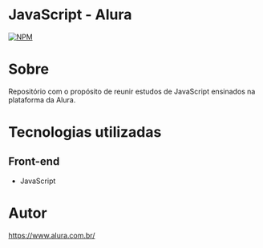 # JavaScript - Alura
[![NPM](https://img.shields.io/npm/l/react)](https://github.com/murilloressineti/javascript-alura/blob/main/LICENSE) 

# Sobre

Repositório com o propósito de reunir estudos de JavaScript ensinados na plataforma da Alura.

# Tecnologias utilizadas
## Front-end
- JavaScript

# Autor

https://www.alura.com.br/
